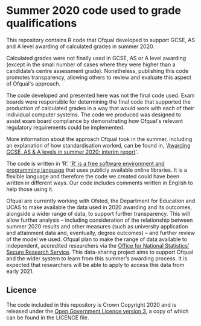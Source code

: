 # Summer 2020 code used to grade qualifications

This repository contains R code that Ofqual developed to support GCSE, AS and A level awarding of calculated grades in summer 2020. 

Calculated grades were not finally used in GCSE, AS or A level awarding (except in the small number of cases where they were higher than a candidate’s centre assessment grade). Nonetheless, publishing this code promotes transparency, allowing others to review and evaluate this aspect of Ofqual's approach.

The code developed and presented here was not the final code used. Exam boards were responsible for determining the final code that supported the production of calculated grades in a way that would work with each of their individual computer systems. The code we produced was designed to assist exam board compliance by demonstrating how Ofqual's relevant regulatory requirements could be implemented.

More information about the approach Ofqual took in the summer, including an explanation of how standardisation worked, can be found in, '[Awarding GCSE, AS & A levels in summer 2020: interim report](https://www.gov.uk/government/publications/awarding-gcse-as-a-levels-in-summer-2020-interim-report)'.

The code is written in ‘R’. [‘R’ is a free software environment and programming language](https://www.r-project.org/) that uses publicly available online libraries. It is a flexible language and therefore the code we created could have been written in different ways. Our code includes comments written in English to help those using it.

Ofqual are currently working with Ofsted, the Department for Education and UCAS to make available the data used in 2020 awarding and its outcomes, alongside a wider range of data, to support further transparency. This will allow further analysis – including consideration of the relationship between summer 2020 results and other measures (such as university application and attainment data and, eventually, degree outcomes) – and further review of the model we used. Ofqual plan to make the range of data available to independent, accredited researchers via the [Office for National Statistics’ Secure Research Service](https://www.ons.gov.uk/aboutus/whatwedo/statistics/requestingstatistics/approvedresearcherscheme). This data-sharing project aims to support Ofqual and the wider system to learn from this summer’s awarding process. It is expected that researchers will be able to apply to access this data from early 2021.

## Licence

The code included in this repository is Crown Copyright 2020 and is released under the [Open Government Licence version 3](https://www.nationalarchives.gov.uk/doc/open-government-licence/version/3/), a copy of which can be found in the LICENCE file.
